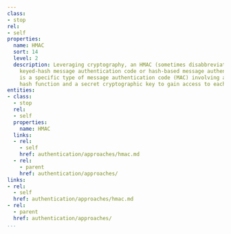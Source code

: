 ```yaml
---
class:
- stop
rel:
- self
properties:
  name: HMAC
  sort: 14
  level: 2
  description: Leveraging cryptography, an HMAC (sometimes disabbreviated as either
    keyed-hash message authentication code or hash-based message authentication code)
    is a specific type of message authentication code (MAC) involving a cryptographic
    hash function and a secret cryptographic key to gain access to each service.
entities:
- class:
  - stop
  rel:
  - self
  properties:
    name: HMAC
  links:
  - rel:
    - self
    href: authentication/approaches/hmac.md
  - rel:
    - parent
    href: authentication/approaches/
links:
- rel:
  - self
  href: authentication/approaches/hmac.md
- rel:
  - parent
  href: authentication/approaches/
...
```

